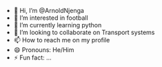 - 👋 Hi, I’m @ArnoldNjenga
- 👀 I’m interested in football
- 🌱 I’m currently learning python
- 💞️ I’m looking to collaborate on Transport systems
- 📫 How to reach me on my profile
- 😄 Pronouns: He/Him
- ⚡ Fun fact: ...

<!---
ArnoldMuchene/ArnoldMuchene is a ✨ special ✨ repository because its `README.md` (this file) appears on your GitHub profile.
You can click the Preview link to take a look at your changes.
--->
